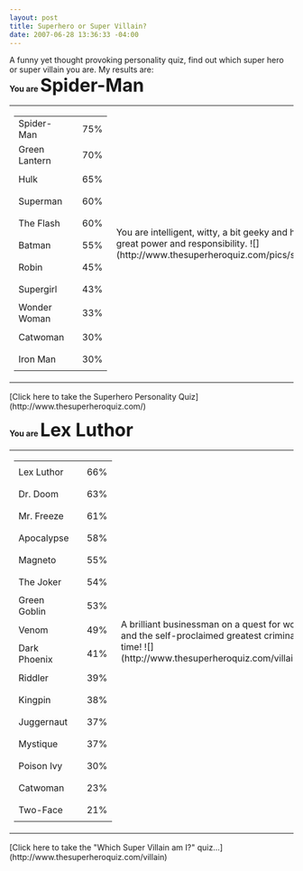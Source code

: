 ```yaml
---
layout: post
title: Superhero or Super Villain?
date: 2007-06-28 13:36:33 -04:00
---
```


A funny yet thought provoking personality quiz, find out which super hero or super villain you are. My results are:  
**You are <font size="6">Spider-Man</font>**  
<table unselectable="on"> <tbody> <tr> <td> <table unselectable="on"> <tbody> <tr> <td>Spider-Man</td> <td> 

* * *
 </td> <td>75%</td></tr> <tr> <td>Green Lantern</td> <td> 

* * *
 </td> <td>70%</td></tr> <tr> <td>Hulk</td> <td> 

* * *
 </td> <td>65%</td></tr> <tr> <td>Superman</td> <td> 

* * *
 </td> <td>60%</td></tr> <tr> <td>The Flash</td> <td> 

* * *
 </td> <td>60%</td></tr> <tr> <td>Batman</td> <td> 

* * *
 </td> <td>55%</td></tr> <tr> <td>Robin</td> <td> 

* * *
 </td> <td>45%</td></tr> <tr> <td>Supergirl</td> <td> 

* * *
 </td> <td>43%</td></tr> <tr> <td>Wonder Woman</td> <td> 

* * *
 </td> <td>33%</td></tr> <tr> <td>Catwoman</td> <td> 

* * *
 </td> <td>30%</td></tr> <tr> <td>Iron Man</td> <td> 

* * *
 </td> <td>30%</td></tr></tbody></table></td> <td>You are intelligent, witty,   
a bit geeky and have great  
power and responsibility.  
![](http://www.thesuperheroquiz.com/pics/spidy.gif)</td></tr></tbody></table>[Click here to take the Superhero Personality Quiz](http://www.thesuperheroquiz.com/) 

**You are <font size="6">Lex Luthor</font>**  
<table unselectable="on"> <tbody> <tr> <td> <table unselectable="on"> <tbody> <tr> <td>Lex Luthor</td> <td> 

* * *
 </td> <td>66%</td></tr> <tr> <td>Dr. Doom</td> <td> 

* * *
 </td> <td>63%</td></tr> <tr> <td>Mr. Freeze</td> <td> 

* * *
 </td> <td>61%</td></tr> <tr> <td>Apocalypse</td> <td> 

* * *
 </td> <td>58%</td></tr> <tr> <td>Magneto</td> <td> 

* * *
 </td> <td>55%</td></tr> <tr> <td>The Joker</td> <td> 

* * *
 </td> <td>54%</td></tr> <tr> <td>Green Goblin</td> <td> 

* * *
 </td> <td>53%</td></tr> <tr> <td>Venom</td> <td> 

* * *
 </td> <td>49%</td></tr> <tr> <td>Dark Phoenix</td> <td> 

* * *
 </td> <td>41%</td></tr> <tr> <td>Riddler</td> <td> 

* * *
 </td> <td>39%</td></tr> <tr> <td>Kingpin</td> <td> 

* * *
 </td> <td>38%</td></tr> <tr> <td>Juggernaut</td> <td> 

* * *
 </td> <td>37%</td></tr> <tr> <td>Mystique</td> <td> 

* * *
 </td> <td>37%</td></tr> <tr> <td>Poison Ivy</td> <td> 

* * *
 </td> <td>30%</td></tr> <tr> <td>Catwoman</td> <td> 

* * *
 </td> <td>23%</td></tr> <tr> <td>Two-Face</td> <td> 

* * *
 </td> <td>21%</td></tr></tbody></table></td> <td width="250">A brilliant businessman on a quest for world domination and the self-proclaimed greatest criminal mind of our time!  
![](http://www.thesuperheroquiz.com/villain/pics/lex2.jpg)</td></tr></tbody></table>[Click here to take the "Which Super Villain am I?" quiz...](http://www.thesuperheroquiz.com/villain)
